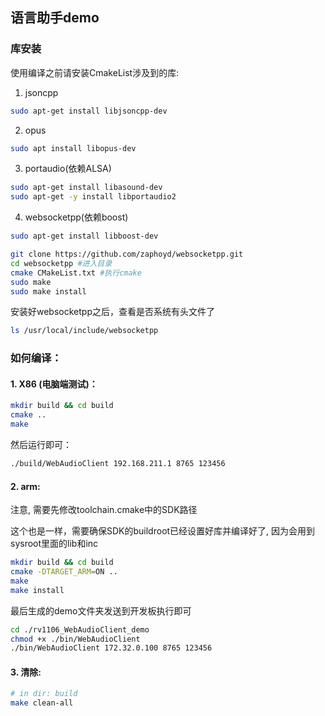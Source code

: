 
## 语言助手demo

### 库安装

使用编译之前请安装CmakeList涉及到的库:

1. jsoncpp

```sh
sudo apt-get install libjsoncpp-dev
```

2. opus

```sh
sudo apt install libopus-dev
```

3. portaudio(依赖ALSA)

```sh
sudo apt-get install libasound-dev
sudo apt-get -y install libportaudio2
```

4. websocketpp(依赖boost)

```sh
sudo apt-get install libboost-dev

git clone https://github.com/zaphoyd/websocketpp.git
cd websocketpp #进入目录
cmake CMakeList.txt #执行cmake
sudo make
sudo make install
```

安装好websocketpp之后，查看是否系统有头文件了

```sh
ls /usr/local/include/websocketpp
```

### 如何编译：

#### 1. X86 (电脑端测试)： 
```sh
mkdir build && cd build
cmake ..
make
```
然后运行即可：
```sh
./build/WebAudioClient 192.168.211.1 8765 123456
```

#### 2. arm:

注意, 需要先修改toolchain.cmake中的SDK路径

这个也是一样，需要确保SDK的buildroot已经设置好库并编译好了, 因为会用到sysroot里面的lib和inc

```sh
mkdir build && cd build
cmake -DTARGET_ARM=ON ..
make
make install
```

最后生成的demo文件夹发送到开发板执行即可

```sh
cd ./rv1106_WebAudioClient_demo
chmod +x ./bin/WebAudioClient
./bin/WebAudioClient 172.32.0.100 8765 123456
```

#### 3. 清除:

```sh
# in dir: build
make clean-all
```
